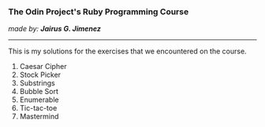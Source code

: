 <h3>The Odin Project's Ruby Programming Course</h3>
<i>made by: <b>Jairus G. Jimenez</b> </i>
<hr>
This is my solutions for the exercises that we encountered on the course. <br>
<ol>
	<li>Caesar Cipher</li>
	<li>Stock Picker</li>
	<li>Substrings</li>
	<li>Bubble Sort</li>
	<li>Enumerable</li>
	<li>Tic-tac-toe</li>
	<li>Mastermind</li>
</ol>